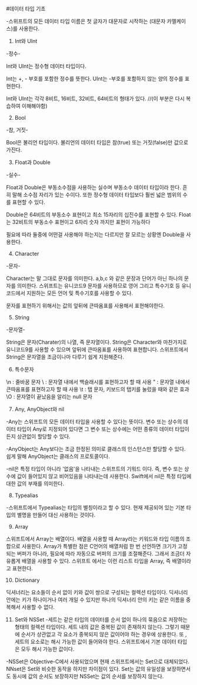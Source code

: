 #데이터 타입 기초

-스위프트의 모든 데이터 타입 이름은 첫 글자가 대문자로 시작하는 (대문자 카멜케이스)를 사용한다.

1. Int와 UInt

-정수-

Int와 UInt는 정수형 데이터 타입이다.

Int는 +, - 부호를 포함한 정수를 뜻한다.
UInt는 -부호를 포함하지 않는 양의 정수를 표현한다.

Int와 UInt는 각각 8비트, 16비트, 32비트, 64비트의 형태가 있다. //(이 부분은 다시 복습하여 이해해야함)

2. Bool

-참, 거짓-

Bool은 불리언 타입이다.
불리언의 데이터 타입은 참(true) 또는 거짓(false)만 값으로 가진다.

3. Float과 Double

-실수-

Float과 Double은 부동소수점을 사용하는 실수며 부동소수 데이터 타입이라 한다.
흔히 말해 소수점 자리가 있는 수이다.
또한 정수형 데이터 타입보다 훨씬 넓은 범위의 수를 표현할 수 있다.

Double은 64비트의 부동소수 표현이고 최소 15자리의 십진수를 표현할 수 있다.
Float는 32비트의 부동소수 표현이고 6자리 숫자 까지만 표현이 가능하다

필요에 따라 둘중에 어떤걸 사용해야 하는지는 다르지만 잘 모르는 상황엔 Double을 사용한다.

4. Character

-문자-

Character는 말 그대로 문자를 의미한다. 
a,b,c 와 같은 문장과 단어가 아닌 하나의 문자를 의미한다.
스위프트는 유니코드9 문자를 사용하므로 영어 그리고 특수기호 등 유니코드에서 지원하는 모든 언어 및 특수기호를 사용할 수 있다.

문자를 표현하기 위해서는 값의 앞뒤에 큰따옴표를 사용해서 표현해야한다.

5. String

-문자열-

String은 문자(Charater)의 나열, 즉 문자열이다. 
String은 Character와 마찬가지로 유니코드9를 사용할 수 있으며 앞뒤에 큰따옴표를 사용하여 표현합니다.
스위프트에서 String은 문자열을 조금이나마 다루기 쉽게 지원해준다.

6. 특수문자

\n : 줄바꿈 문자
\\ : 문자열 내에서 백슬래시를 표현하고자 할 때 사용
\" : 문자열 내에서 큰따옴표를 표현하고자 할 때 사용
\t : 탭 문자, 키보드의 탭키를 눌렀을 때와 같은 효과
\O : 문자열이 끝났음을 알리는 null 문자

7. Any, AnyObject와 nil

-Any는 스위프트의 모든 데이터 타입을 사용할 수 있다는 뜻이다.
변수 또는 상수의 데이터 타입이 Any로 지정되어 있다면 그 변수 또는 상수에는 어떤 종류의 데이터 타입이든지 상관없이 할당할 수 있다.


-AnyObject는 Any보다는 조금 한정된 의미로 클래스의 인스턴스만 할당할 수 있다.
쉽게 말해 AnyObject는 클래스의 프로토콜이다.

-nil은 특정 타입이 아니라 '없음'을 나타내는 스위프트의 기워드 이다. 
즉, 변수 또는 상수에 값이 들어있지 않고 비어있음을 나타내는데 사용한다.
Swift에서 nil은 특정 타입에 대한 값의 부재를 의미한다.

8. Typealias

-스위프트에서 Typealias는 타입의 별칭이라고 할 수 있다. 
현재 제공되어 있는 기본 타입의 별명을 만들어 대신 사용하는 것이다.

9. Array

스위프트에서 Array는 배열이다. 
배열을 사용할 때 Array라는 키워드와 타입 이름의 조합으로 사용한다.
Array가 특별한 점은 C언어의 배열처럼 한 번 선언하면 크기가 고정되는 버퍼가 아니라, 필요에 따라 자동으로 버퍼의 크기를 조절해준다.
그래서 조금더 자유롭게 배열을 사용할 수 있다.
스위프트 에서는 이런 리스트 타입을 Array, 즉 배열이라고 표현한다.

10. Dictionary

딕셔너리는 요소들이 순서 없이 키와 값이 쌍으로 구성되는 컬렉션 타입이다. 
딕셔너리 안에는 키가 하나이거나 여러 개일 수 있지만 하나의 딕셔너리 안의 키는 같은 이름을 중복해서 사용할 수 없다.

11. Set와 NSSet
-세트는 같은 타입의 데이터를 순서 없이 하나의 묶음으로 저장하는 형태의 컬렉션 타입이다.
세트 내의 값은 중복된 값이 존재하지 않는다. 
그렇기 때문에 순서가 상관없고 각 요소가 중복되지 않은 값이어야 하는 경우에 상용한다.
또 , 세트의 요소로는 해시 가능한 값이 들어와야 한다.
스위프트에서 기본 데이터 타입은 모두 해시 가능한 값이다.


-NSSet은 Objective-C에서 사용되었으며 현재 스위프트에서는 Set으로 대체되었다.
NNset은 Set와 비슷한 동작을 하지만 차이점이 있다. Set는 값의 유일성을 보장하면서도 동시에 값의 순서도 보장하지만 NSSet는 값의 순서를 보장하지 않는다.



